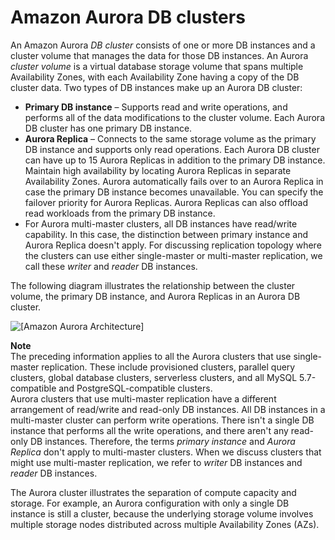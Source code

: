 # Amazon Aurora DB clusters<a name="Aurora.Overview"></a>

 An Amazon Aurora *DB cluster* consists of one or more DB instances and a cluster volume that manages the data for those DB instances\. An Aurora *cluster volume* is a virtual database storage volume that spans multiple Availability Zones, with each Availability Zone having a copy of the DB cluster data\. Two types of DB instances make up an Aurora DB cluster: 
+  **Primary DB instance** – Supports read and write operations, and performs all of the data modifications to the cluster volume\. Each Aurora DB cluster has one primary DB instance\. 
+  **Aurora Replica** – Connects to the same storage volume as the primary DB instance and supports only read operations\. Each Aurora DB cluster can have up to 15 Aurora Replicas in addition to the primary DB instance\. Maintain high availability by locating Aurora Replicas in separate Availability Zones\. Aurora automatically fails over to an Aurora Replica in case the primary DB instance becomes unavailable\. You can specify the failover priority for Aurora Replicas\. Aurora Replicas can also offload read workloads from the primary DB instance\. 
+ For Aurora multi\-master clusters, all DB instances have read/write capability\. In this case, the distinction between primary instance and Aurora Replica doesn't apply\. For discussing replication topology where the clusters can use either single\-master or multi\-master replication, we call these *writer* and *reader* DB instances\.

The following diagram illustrates the relationship between the cluster volume, the primary DB instance, and Aurora Replicas in an Aurora DB cluster\. 

![\[Amazon Aurora Architecture\]](http://docs.aws.amazon.com/AmazonRDS/latest/AuroraUserGuide/images/AuroraArch001.png)

**Note**  
 The preceding information applies to all the Aurora clusters that use single\-master replication\. These include provisioned clusters, parallel query clusters, global database clusters, serverless clusters, and all MySQL 5\.7\-compatible and PostgreSQL\-compatible clusters\.   
 Aurora clusters that use multi\-master replication have a different arrangement of read/write and read\-only DB instances\. All DB instances in a multi\-master cluster can perform write operations\. There isn't a single DB instance that performs all the write operations, and there aren't any read\-only DB instances\. Therefore, the terms *primary instance* and *Aurora Replica* don't apply to multi\-master clusters\. When we discuss clusters that might use multi\-master replication, we refer to *writer* DB instances and *reader* DB instances\. 

 The Aurora cluster illustrates the separation of compute capacity and storage\. For example, an Aurora configuration with only a single DB instance is still a cluster, because the underlying storage volume involves multiple storage nodes distributed across multiple Availability Zones \(AZs\)\. 